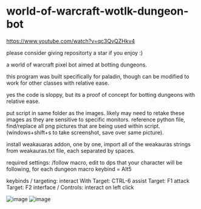 # world-of-warcraft-wotlk-dungeon-bot

https://www.youtube.com/watch?v=qc3QvQZHkv4

please consider giving repositorty a star if you enjoy :)

a world of warcraft pixel bot aimed at botting dungeons.

this program was built specifically for paladin, though can be modified to work for other classes with relative ease.

yes the code is sloppy, but its a proof of concept for botting dungeons with relative ease.

put script in same folder as the images. likely may need to retake these images as they are sensitive to specific monitors.
reference python file, find/replace all png pictures that are being used within script. (windows+shift+s to take screenshot, save over same picture).

install weakauaras addon, one by one, import all of the weakauras strings from weakauras.txt file, each separated by spaces.

required settings:
  /follow macro, edit to dps that your character will be following, for each dungeon
  macro keybind = Alt5
  
  keybinds / targeting:
    interact With Target: CTRL-6
    assist Target: F1
    attack Target: F2
  interface / Controls:
    interact on left click
  
![image](https://user-images.githubusercontent.com/95959417/198861122-0e000cb5-4553-4466-98c8-bdd01f550a0d.png)
![image](https://user-images.githubusercontent.com/95959417/198861184-c18ddd87-f51f-48c3-9f7b-d2c3512f389a.png)

